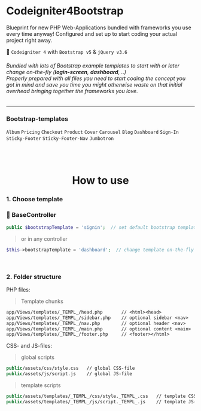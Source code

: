 # Codeigniter4Bootstrap

Blueprint for new PHP Web-Applications bundled with frameworks you use every time anyway! Configured and set up to start coding your actual project right away.

:abacus: `Codeigniter 4` with `Bootstrap v5` & `jQuery v3.6`

###### Bundled with lots of Bootstrap example templates to start with or later change on-the-fly (**login-screen**, **dashboard**, ..) <br>Properly prepared with all files you need to start coding the concept you got in mind and save you time you might otherwise waste on that initial overhead bringing together the frameworks you love.

---------

### Bootstrap-templates

 `Album` `Pricing` `Checkout` `Product` `Cover` `Carousel` `Blog` `Dashboard` `Sign-In` `Sticky-Footer` `Sticky-Footer-Nav` `Jumbotron`

<br><br>

<h1 align="center">How to use</h1>


### 1. Choose template

### :memo: BaseController
```php
public $bootstrapTemplate = 'signin';  // set default bootstrap template
```
> or in any controller
```php
$this->bootstrapTemplate = 'dashboard';  // change template on-the-fly
```
<br>

### 2. Folder structure

PHP files:
> Template chunks
```lex
app/Views/templates/_TEMPL_/head.php       // <html><head>
app/Views/templates/_TEMPL_/sidebar.php    // optional sidebar <nav>
app/Views/templates/_TEMPL_/nav.php        // optional header <nav>
app/Views/templates/_TEMPL_/main.php       // optional content <main>
app/Views/templates/_TEMPL_/footer.php     // <footer></html>
```

CSS- and JS-files:
> global scripts
```vb
public/assets/css/style.css   // global CSS-file
public/assets/js/script.js    // global JS-file
```
> template scripts
```vb
public/assets/templates/_TEMPL_/css/style._TEMPL_.css   // template CSS-file
public/assets/templates/_TEMPL_/js/script._TEMPL_.js    // template JS-file
```


